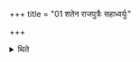 +++
title = "01 शतेन राजपुत्रैः सहाध्वर्युः"

+++

<details><summary>थिते</summary>

1. Along with one hundred princes the Adhvaryu standing in the east (in front of the horse) with his face to the west, sprinkles (water on) the horse (which is facing the east), with aneāśvena....  
</details>
